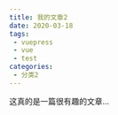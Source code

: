 ```yaml
---
title: 我的文章2
date: 2020-03-18
tags: 
 - vuepress
 - vue
 - test
categories:
 - 分类2
---
```


这真的是一篇很有趣的文章...
